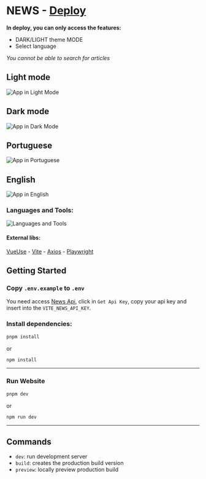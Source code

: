 # NEWS - [Deploy](https://homologacao-innovea.vercel.app/)

**In deploy, you can only access the features:**

- DARK/LIGHT theme MODE
- Select language

_You cannot be able to search for articles_

## Light mode

<img src="https://i.imgur.com/HO2yQh6.png" alt="App in Light Mode" />

## Dark mode

<img src="https://i.imgur.com/PZ0occo.png" alt="App in Dark Mode" />

## Portuguese

<img src="https://i.imgur.com/HO2yQh6.png" alt="App in Portuguese" />

## English

<img src="https://i.imgur.com/PZ0occo.png" alt="App in English" />

<h3> Languages and Tools: </h3>
  <img src='https://skills.thijs.gg/icons?i=html,css,ts,vue,tailwind,git' alt='Languages and Tools' />
  
<h4>External libs: </h4> 
  <a href="https://vueuse.org/" target="_blank">VueUse</a>
  -
  <a href="https://vitejs.dev/" target="_blank">Vite</a>
  -
  <a href="https://axios-http.com/" target="_blank">Axios</a>
  -
  <a href="https://playwright.dev/" target="_blank">Playwright </a>

 </div>

## Getting Started

### Copy `.env.example` to `.env`

You need access [News Api](https://newsapi.org/), click in `Get Api Key`, copy your api key and
insert into the `VITE_NEWS_API_KEY`.

### Install dependencies:

```bash
pnpm install
```

or

```bash
npm install
```

---

### Run Website

```bash
pnpm dev
```

or

```bash
npm run dev
```

---

## Commands

- `dev`: run development server
- `build`: creates the production build version
- `preview`: locally preview production build
